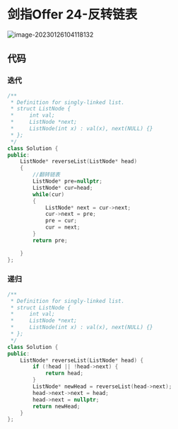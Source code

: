 # 剑指Offer 24-反转链表

![image-20230126104118132](https://happygoing.oss-cn-beijing.aliyuncs.com/img/image-20230126104118132.png)

## 代码

### 迭代

```C++
/**
 * Definition for singly-linked list.
 * struct ListNode {
 *     int val;
 *     ListNode *next;
 *     ListNode(int x) : val(x), next(NULL) {}
 * };
 */
class Solution {
public:
    ListNode* reverseList(ListNode* head) 
    {
        //翻转链表
        ListNode* pre=nullptr;
        ListNode* cur=head;
        while(cur)
        {
            ListNode* next = cur->next;
            cur->next = pre;
            pre = cur;
            cur = next;
        }
        return pre;

    }
};
```

### 递归

```C++
/**
 * Definition for singly-linked list.
 * struct ListNode {
 *     int val;
 *     ListNode *next;
 *     ListNode(int x) : val(x), next(NULL) {}
 * };
 */
class Solution {
public:
    ListNode* reverseList(ListNode* head) {
        if (!head || !head->next) {
            return head;
        }
        ListNode* newHead = reverseList(head->next);
        head->next->next = head;
        head->next = nullptr;
        return newHead;
    }
};
```

